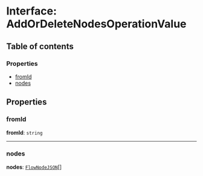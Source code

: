 # Interface: AddOrDeleteNodesOperationValue

## Table of contents

### Properties

* [fromId](/auto-docs/fixed-layout-editor/interfaces/AddOrDeleteNodesOperationValue.md#fromid)
* [nodes](/auto-docs/fixed-layout-editor/interfaces/AddOrDeleteNodesOperationValue.md#nodes)

## Properties

### fromId

**fromId**: `string`

***

### nodes

**nodes**: [`FlowNodeJSON`](/auto-docs/fixed-layout-editor/interfaces/FlowNodeJSON.md)\[]
